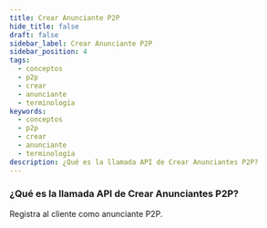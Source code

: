 ```yaml
---
title: Crear Anunciante P2P
hide_title: false
draft: false
sidebar_label: Crear Anunciante P2P
sidebar_position: 4
tags:
  - conceptos
  - p2p
  - crear
  - anunciante
  - terminología
keywords:
  - conceptos
  - p2p
  - crear
  - anunciante
  - terminología
description: ¿Qué es la llamada API de Crear Anunciantes P2P?
---
```


### ¿Qué es la llamada API de Crear Anunciantes P2P?

Registra al cliente como anunciante P2P.
